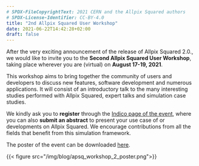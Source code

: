 ```yaml
---
# SPDX-FileCopyrightText: 2021 CERN and the Allpix Squared authors
# SPDX-License-Identifier: CC-BY-4.0
title: "2nd Allpix Squared User Workshop"
date: 2021-06-22T14:42:28+02:00
draft: false
---
```

After the very exciting announcement of the release of Allpix Squared 2.0., we would like to invite you to the **Second Allpix Squared User Workshop**, taking place wherever you are (virtual) on **August 17-19, 2021**.

This workshop aims to bring together the community of users and developers to discuss new features, software development and numerous applications. It will consist of an introductory talk to the many interesting studies performed with Allpix Squared, expert talks and simulation case studies.

We kindly ask you to **register** through the [Indico page of the event](https://indico.cern.ch/event/1043567/), where you can also **submit an abstract** to present your use case of or developments on Allpix Squared. We encourage contributions from all the fields that benefit from this simulation framework.

The poster of the event can be downloaded [here](/pdf/apsq_workshop_2_poster.pdf).


{{< figure src="/img/blog/apsq_workshop_2_poster.png">}}

